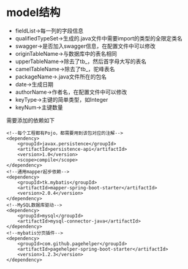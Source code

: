 # model结构
- fieldList->每一列的字段信息
- qualifiedTypeSet->生成的.java文件中需要import的类型的全限定类名
- swagger->是否加入swagger信息，在配置文件中可以修改
- originTableName->与数据库中的表名相同
- upperTableName->除去了tb_，然后首字母大写的表名
- camelTableName->除去了tb_，驼峰表名
- packageName->.java文件所在的包名
- date->生成日期
- authorName->作者名，在配置文件中可以修改
- keyType->主键的简单类型，如Integer
- keyNum->主键数量


需要添加的依赖如下
```
<!--每个工程都有Pojo，都需要用到该包对应的注解-->
<dependency>
    <groupId>javax.persistence</groupId>
    <artifactId>persistence-api</artifactId>
    <version>1.0</version>
    <scope>compile</scope>
</dependency>
<!--通用mapper起步依赖-->
<dependency>
    <groupId>tk.mybatis</groupId>
    <artifactId>mapper-spring-boot-starter</artifactId>
    <version>2.0.4</version>
</dependency>
<!--MySQL数据库驱动-->
<dependency>
    <groupId>mysql</groupId>
    <artifactId>mysql-connector-java</artifactId>
</dependency>
<!--mybatis分页插件-->
<dependency>
    <groupId>com.github.pagehelper</groupId>
    <artifactId>pagehelper-spring-boot-starter</artifactId>
    <version>1.2.3</version>
</dependency>

```

